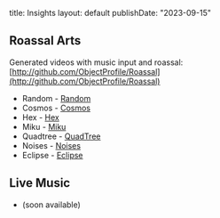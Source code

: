 title: Insights
layout: default
publishDate: "2023-09-15"


## Roassal Arts

Generated videos with music input and roassal: [http://github.com/ObjectProfile/Roassal](http://github.com/ObjectProfile/Roassal)

- Random - [ Random ](https://www.youtube.com/watch?v=R2rLr7Z1b8Y)
- Cosmos - [Cosmos](https://youtu.be/02erVntwIo8)
- Hex -  [ Hex ](https://youtu.be/HpQD5QKmzTc)
- Miku -  [ Miku ](https://youtu.be/_aZPZzSZ8XQ)
- Quadtree -  [ QuadTree ](https://youtu.be/H8zedVWw5UA)
- Noises -  [ Noises ](https://youtu.be/wKMFSNOmtNg)
- Eclipse -  [ Eclipse ](https://youtu.be/6wHL0GtlJc8)
 
## Live  Music
- (soon available) 
